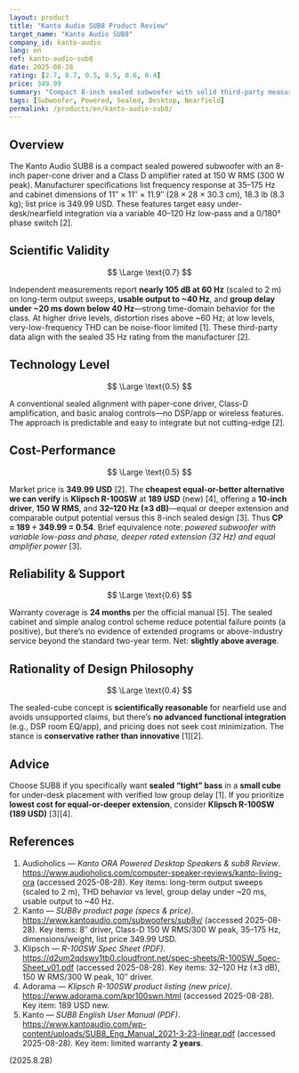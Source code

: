 ```yaml
---
layout: product
title: "Kanto Audio SUB8 Product Review"
target_name: "Kanto Audio SUB8"
company_id: kanto-audio
lang: en
ref: kanto-audio-sub8
date: 2025-08-28
rating: [2.7, 0.7, 0.5, 0.5, 0.6, 0.4]
price: 349.99
summary: "Compact 8-inch sealed subwoofer with solid third-party measurements and small-footprint usability; reliability is slightly above average, design philosophy is conservative, and cost-performance trails cheaper models."
tags: [Subwoofer, Powered, Sealed, Desktop, Nearfield]
permalink: /products/en/kanto-audio-sub8/
---
```


## Overview

The Kanto Audio SUB8 is a compact sealed powered subwoofer with an 8-inch paper-cone driver and a Class D amplifier rated at 150 W RMS (300 W peak). Manufacturer specifications list frequency response at 35–175 Hz and cabinet dimensions of 11″ × 11″ × 11.9″ (28 × 28 × 30.3 cm), 18.3 lb (8.3 kg); list price is 349.99 USD. These features target easy under-desk/nearfield integration via a variable 40–120 Hz low-pass and a 0/180° phase switch [2].

## Scientific Validity

$$ \Large \text{0.7} $$

Independent measurements report **nearly 105 dB at 60 Hz** (scaled to 2 m) on long-term output sweeps, **usable output to ~40 Hz**, and **group delay under ~20 ms down below 40 Hz**—strong time-domain behavior for the class. At higher drive levels, distortion rises above ~60 Hz; at low levels, very-low-frequency THD can be noise-floor limited [1]. These third-party data align with the sealed 35 Hz rating from the manufacturer [2].

## Technology Level

$$ \Large \text{0.5} $$

A conventional sealed alignment with paper-cone driver, Class-D amplification, and basic analog controls—no DSP/app or wireless features. The approach is predictable and easy to integrate but not cutting-edge [2].

## Cost-Performance

$$ \Large \text{0.5} $$

Market price is **349.99 USD** [2]. The **cheapest equal-or-better alternative we can verify** is **Klipsch R-100SW** at **189 USD** (new) [4], offering a **10-inch driver**, **150 W RMS**, and **32–120 Hz (±3 dB)**—equal or deeper extension and comparable output potential versus this 8-inch sealed design [3]. Thus **CP = 189 ÷ 349.99 = 0.54**. Brief equivalence note: *powered subwoofer with variable low-pass and phase, deeper rated extension (32 Hz) and equal amplifier power* [3].

## Reliability & Support

$$ \Large \text{0.6} $$

Warranty coverage is **24 months** per the official manual [5]. The sealed cabinet and simple analog control scheme reduce potential failure points (a positive), but there’s no evidence of extended programs or above-industry service beyond the standard two-year term. Net: **slightly above average**.

## Rationality of Design Philosophy

$$ \Large \text{0.4} $$

The sealed-cube concept is **scientifically reasonable** for nearfield use and avoids unsupported claims, but there’s **no advanced functional integration** (e.g., DSP room EQ/app), and pricing does not seek cost minimization. The stance is **conservative rather than innovative** [1][2].

## Advice

Choose SUB8 if you specifically want **sealed “tight” bass** in a **small cube** for under-desk placement with verified low group delay [1]. If you prioritize **lowest cost for equal-or-deeper extension**, consider **Klipsch R-100SW (189 USD)** [3][4].

## References

1. Audioholics — *Kanto ORA Powered Desktop Speakers & sub8 Review*. https://www.audioholics.com/computer-speaker-reviews/kanto-living-ora (accessed 2025-08-28). Key items: long-term output sweeps (scaled to 2 m), THD behavior vs level, group delay under ~20 ms, usable output to ~40 Hz.  
2. Kanto — *SUB8v product page (specs & price)*. https://www.kantoaudio.com/subwoofers/sub8v/ (accessed 2025-08-28). Key items: 8″ driver, Class-D 150 W RMS/300 W peak, 35–175 Hz, dimensions/weight, list price 349.99 USD.  
3. Klipsch — *R-100SW Spec Sheet (PDF)*. https://d2um2qdswy1tb0.cloudfront.net/spec-sheets/R-100SW_Spec-Sheet_v01.pdf (accessed 2025-08-28). Key items: 32–120 Hz (±3 dB), 150 W RMS/300 W peak, 10″ driver.  
4. Adorama — *Klipsch R-100SW product listing (new price)*. https://www.adorama.com/kpr100swn.html (accessed 2025-08-28). Key item: 189 USD new.  
5. Kanto — *SUB8 English User Manual (PDF)*. https://www.kantoaudio.com/wp-content/uploads/SUB8_Eng_Manual_2021-3-23-linear.pdf (accessed 2025-08-28). Key item: limited warranty **2 years**.

(2025.8.28)

